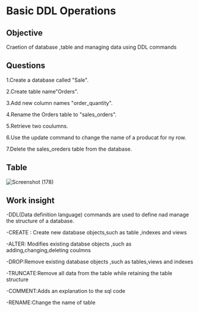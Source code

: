 # Basic DDL Operations
## Objective
Craetion of database ,table and managing data using DDL commands
## Questions
1.Create a database called "Sale".

2.Create table name"Orders".

3.Add new column names "order_quantity".

4.Rename the Orders table to "sales_orders".

5.Retrieve two coulumns.

6.Use the update command to change the name of a producat for ny row.

7.Delete the sales_oreders table from the database.

## Table
![Screenshot (178)](https://github.com/user-attachments/assets/55eaaa79-6c03-47d2-875d-c397bfecf7d7)


## Work insight
-DDL(Data definition language) commands are used to define nad manage the structure of a database.

-CREATE : Create new database objects,such as table ,indexes and views

-ALTER: Modifies existing databse objects ,such as adding,changing,deleting coulmns

-DROP:Remove existing database objects ,such as tables,views and indexes

-TRUNCATE:Remove all data from the table while retaining the table structure

-COMMENT:Adds an explanation to the sql code

-RENAME:Change the name of table

